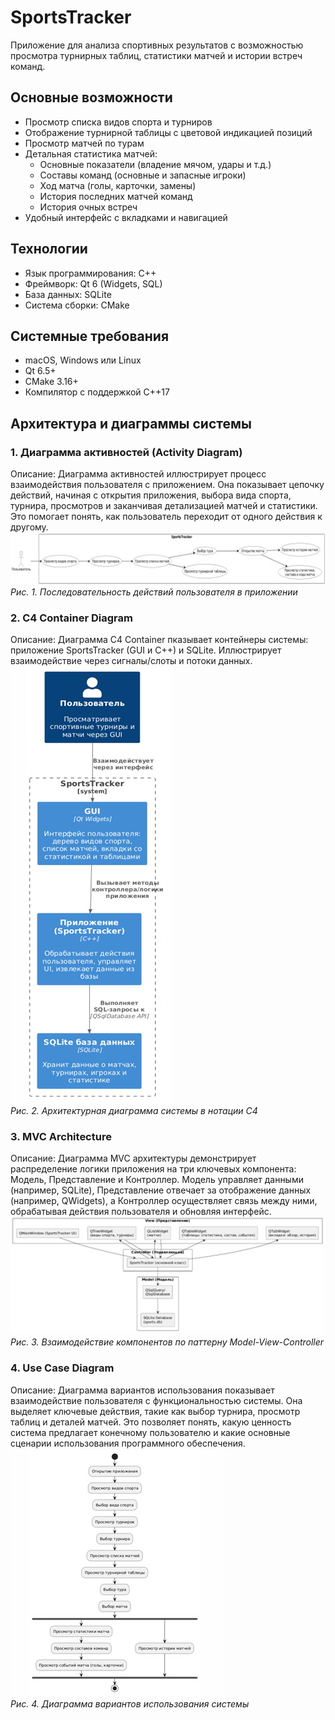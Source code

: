 # SportsTracker

Приложение для анализа спортивных результатов с возможностью просмотра турнирных таблиц, статистики матчей и истории встреч команд.

## Основные возможности

- Просмотр списка видов спорта и турниров
- Отображение турнирной таблицы с цветовой индикацией позиций
- Просмотр матчей по турам
- Детальная статистика матчей:
  - Основные показатели (владение мячом, удары и т.д.)
  - Составы команд (основные и запасные игроки)
  - Ход матча (голы, карточки, замены)
  - История последних матчей команд
  - История очных встреч
- Удобный интерфейс с вкладками и навигацией

## Технологии

- Язык программирования: C++
- Фреймворк: Qt 6 (Widgets, SQL)
- База данных: SQLite
- Система сборки: CMake

## Системные требования

- macOS, Windows или Linux
- Qt 6.5+
- CMake 3.16+
- Компилятор с поддержкой C++17

## Архитектура и диаграммы системы

### 1. Диаграмма активностей (Activity Diagram)
Описание:
Диаграмма активностей иллюстрирует процесс взаимодействия пользователя с приложением. Она показывает цепочку действий, начиная с открытия приложения, выбора вида спорта, турнира, просмотров и заканчивая детализацией матчей и статистики. Это помогает понять, как пользователь переходит от одного действия к другому.
![Activity Diagram](Activity-Diagram.jpg)  
*Рис. 1. Последовательность действий пользователя в приложении*

### 2. C4 Container Diagram
Описание:
Диаграмма C4 Container пказывает контейнеры системы: приложение SportsTracker (GUI и C++) и SQLite. Иллюстрирует взаимодействие через сигналы/слоты и потоки данных.
![C4 Container Diagram](C4-Container-Diagram.jpg)  
*Рис. 2. Архитектурная диаграмма системы в нотации C4*

### 3. MVC Architecture
Описание:
Диаграмма MVC архитектуры демонстрирует распределение логики приложения на три ключевых компонента: Модель, Представление и Контроллер. Модель управляет данными (например, SQLite), Представление отвечает за отображение данных (например, QWidgets), а Контроллер осуществляет связь между ними, обрабатывая действия пользователя и обновляя интерфейс.
![MVC Diagram](MVC.jpg)  
*Рис. 3. Взаимодействие компонентов по паттерну Model-View-Controller*

### 4. Use Case Diagram
Описание:
Диаграмма вариантов использования показывает взаимодействие пользователя с функциональностью системы. Она выделяет ключевые действия, такие как выбор турнира, просмотр таблиц и деталей матчей. Это позволяет понять, какую ценность система предлагает конечному пользователю и какие основные сценарии использования программного обеспечения.
![Use Case Diagram](UseCase-Diagram.jpg)  
*Рис. 4. Диаграмма вариантов использования системы*
